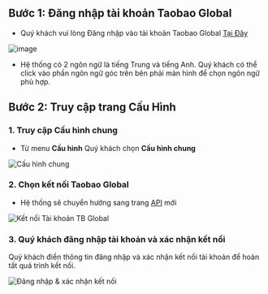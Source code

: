 
## Bước 1: Đăng nhập tài khoản Taobao Global
- Quý khách vui lòng Đăng nhập vào tài khoản Taobao Global [Tại Đây](https://distributor.taobao.global/apps/seller/login)

![image](https://github.com/gobizvn/gobiz-docs/assets/73226975/0ecda983-86ee-4d21-bef5-3f4c2fb6f7be)

- Hệ thống có 2 ngôn ngữ là tiếng Trung và tiếng Anh. Quý khách có thể click vào phần ngôn ngữ góc trên bên phải màn hình để chọn ngôn ngữ phù hợp.

## Bước 2: Truy cập trang Cấu Hình
### 1. Truy cập Cấu hình chung
- Từ menu **Cấu hình** Quý khách chọn **Cấu hình chung**

![Cấu hình chung](https://github.com/gobizvn/gobiz-docs/assets/73226975/8cbdb6f0-b4d1-4a3f-8fab-f9cf4398c54e)

### 2. Chọn kết nối Taobao Global 

- Hệ thống sẽ chuyển hướng sang trang [API](https://api.taobao.global/oauth/authorize?response_type=code&force_auth=true&redirect_uri=https://purchase.jieyun.asia/admin/v1/taobao-auth-callback&client_id=500822&state=2574_old) mới 

![Kết nối Tài khoản TB Global](https://github.com/gobizvn/gobiz-docs/assets/73226975/2b2a29b5-3fb1-453c-ab6c-cb3b8b0a7a6b)

### 3. Quý khách đăng nhập tài khoản và xác nhận kết nối

Quý khách điền thông tin đăng nhập và xác nhận kết nối tài khoản để hoàn tất quá trình kết nối. 
  
![Đăng nhập & xác nhận kết nối](https://github.com/gobizvn/gobiz-docs/assets/73226975/391f7551-1b9a-4284-a649-677c86b669ec)




